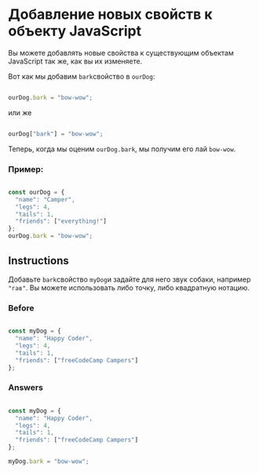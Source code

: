 # Добавление новых свойств к объекту JavaScript
Вы можете добавлять новые свойства к существующим объектам JavaScript так же, как вы их изменяете.

Вот как мы добавим `bark`свойство в `ourDog`:

```javascript

ourDog.bark = "bow-wow";
```
или же

```javascript 

ourDog["bark"] = "bow-wow";
```
Теперь, когда мы оценим `ourDog.bark`, мы получим его лай `bow-wow`.

### Пример:

```javascript 

const ourDog = {
  "name": "Camper",
  "legs": 4,
  "tails": 1,
  "friends": ["everything!"]
};
ourDog.bark = "bow-wow";
```

## Instructions

Добавьте `bark`свойство `myDog`и задайте для него звук собаки, например `"гав"`. Вы можете использовать либо точку, либо квадратную нотацию.

### Before

```javascript

const myDog = {
  "name": "Happy Coder",
  "legs": 4,
  "tails": 1,
  "friends": ["freeCodeCamp Campers"]
};
```
### Answers

```javascript

const myDog = {
  "name": "Happy Coder",
  "legs": 4,
  "tails": 1,
  "friends": ["freeCodeCamp Campers"]
};

myDog.bark = "bow-wow";
```

